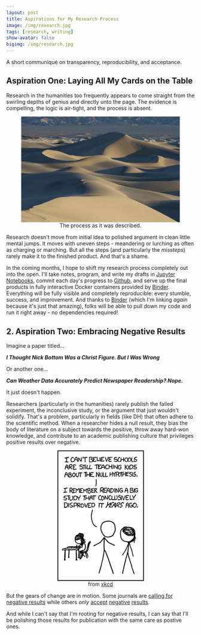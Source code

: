 ```yaml
---
layout: post
title: Aspirations for My Research Process
image: /img/research.jpg
tags: [research, writing]
show-avatar: false
bigimg: /img/research.jpg
---
```


A short communiqué on transparency, reproducibility, and acceptance.

## Aspiration One: Laying All My Cards on the Table

Research in the humanities too frequently appears to come straight from the swirling depths of genius and directly unto the page. The evidence is compelling, the logic is air-tight, and the process is absent.

<figure>
  <center> 
    <img src="/img/desert.jpg" align="middle" alt="an empty desert">
    <figcaption>The process as it was described.</figcaption>
  </center>
</figure>

Research doesn't move from initial idea to polished argument in clean little mental jumps. It moves with uneven steps - meandering or lurching as often as charging or marching. But all the steps (and particularly the *missteps*) rarely make it to the finished product. And that's a shame. 

In the coming months, I hope to shift my research process completely out into the open. I'll take notes, program, and write my drafts in [Jupyter Notebooks](http://jupyter.org/), commit each day's progress to [Github](https://github.com/), and serve up the final products in fully interactive Docker containers provided by [Binder](https://mybinder.org/). Everything will be fully visible and completely reproducible: every stumble, success, and improvement. And thanks to [Binder](https://mybinder.org/) (which I'm linking *again* because it's just that amazing), folks will be able to pull down my code and run it right away - no dependencies required!

## 2. Aspiration Two: Embracing Negative Results

Imagine a paper titled...

***I Thought Nick Bottom Was a Christ Figure.  But I Was Wrong***

Or another one...

***Can Weather Data Accurately Predict Newspaper Readership? Nope.***

It just doesn't happen. 

Researchers (particularly in the humanities) rarely publish the failed experiment, the inconclusive study, or the argument that just wouldn't solidify. That's a problem, particularly in fields (like DH) that often adhere to the scientific method. When a researcher hides a null result, they bias the body of literature on a subject towards the positive, throw away hard-won knowledge, and contribute to an academic publishing culture that privileges positive results over negative. 

<figure>
  <center> 
    <img src="/img/null_hypothesis.png" align="middle" alt="xkcd comic 892">
    <figcaption>from <a href="https://www.xkcd.com/">xkcd</a></figcaption>
  </center>
</figure>

But the gears of change are in motion. Some journals are [calling for negative results](http://culturalanalytics.org/2018/03/send-us-your-null-results/) while others *only* [accept](http://www.jnr-eeb.org/index.php/jnr/index) [negative](https://jnrbm.biomedcentral.com/) [results](http://revistas.proeditio.com/jonnpr/index).

And while I can't say that I'm rooting for negative results, I can say that I'll be polishing those results for publication with the same care as postive ones.
